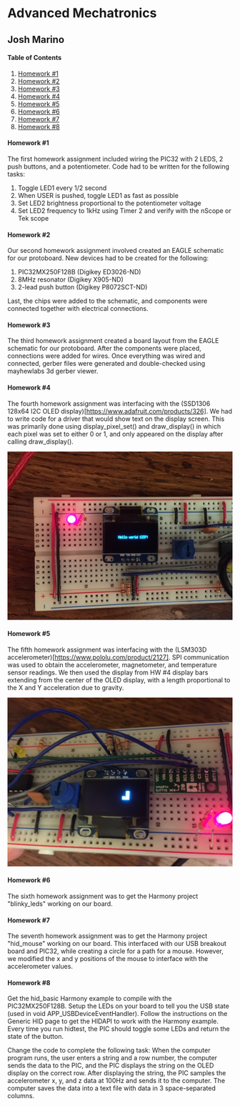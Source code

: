 Advanced Mechatronics
=============================================

Josh Marino 
---------------------------------------------


#### Table of Contents ####
1. [Homework #1](#hw1)
2. [Homework #2](#hw2)
3. [Homework #3](#hw3)
4. [Homework #4](#hw4)
5. [Homework #5](#hw5)
6. [Homework #6](#hw6)
7. [Homework #7](#hw7)
8. [Homework #8](#hw8)


#### Homework #1 <a name="hw1"></a>
The first homework assignment included wiring the PIC32 with 2 LEDS, 2 push buttons, and a potentiometer. Code had to be written for the following tasks:

1. Toggle LED1 every 1/2 second
2. When USER is pushed, toggle LED1 as fast as possible
3. Set LED2 brightness proportional to the potentiometer voltage
4. Set LED2 frequency to 1kHz using Timer 2 and verify with the nScope or Tek scope


#### Homework #2 <a name="hw2"></a>
Our second homework assignment involved created an EAGLE schematic for our protoboard. New devices had to be created for the following:

1. PIC32MX250F128B (Digikey ED3026-ND)
2. 8MHz resonator (Digikey X905-ND)
3. 2-lead push button (Digikey P8072SCT-ND)

Last, the chips were added to the schematic, and components were connected together with electrical connections.


#### Homework #3 <a name="hw3"></a>
The third homework assignment created a board layout from the EAGLE schematic for our protoboard. After the components were placed, connections were added for wires. Once everything was wired and connected, gerber files were generated and double-checked using mayhewlabs 3d gerber viewer.


#### Homework #4 <a name="hw4"></a>
The fourth homework assignment was interfacing with the (SSD1306 128x64 I2C OLED display)[https://www.adafruit.com/products/326]. We had to write code for a driver that would show text on the display screen. This was primarily done using display_pixel_set() and draw_display() in which each pixel was set to either 0 or 1, and only appeared on the display after calling draw_display().

![test_display](hw4/IMG_0925.JPG)


#### Homework #5 <a name="hw5"></a>
The fifth homework assignment was interfacing with the (LSM303D accelerometer)[https://www.pololu.com/product/2127]. SPI communication was used to obtain the accelerometer, magnetometer, and temperature sensor readings. We then used the display from HW #4 display bars extending from the center of the OLED display, with a length proportional to the X and Y acceleration due to gravity.

![test_display](hw5/acceleration_values.JPG)


#### Homework #6 <a name="hw6"></a>
The sixth homework assignment was to get the Harmony project "blinky_leds" working on our board.


#### Homework #7 <a name="hw7"></a>
The seventh homework assignment was to get the Harmony project "hid_mouse" working on our board. This interfaced with our USB breakout board and PIC32, while creating a circle for a path for a mouse. However, we modified the x and y positions of the mouse to interface with the accelerometer values.


#### Homework #8 <a name="hw8"></a>
Get the hid_basic Harmony example to compile with the PIC32MX250F128B. Setup the LEDs on your board to tell you the USB state (used in void APP_USBDeviceEventHandler). Follow the instructions on the Generic HID page to get the HIDAPI to work with the Harmony example. Every time you run hidtest, the PIC should toggle some LEDs and return the state of the button.

Change the code to complete the following task: When the computer program runs, the user enters a string and a row number, the computer sends the data to the PIC, and the PIC displays the string on the OLED display on the correct row. After displaying the string, the PIC samples the accelerometer x, y, and z data at 100Hz and sends it to the computer. The computer saves the data into a text file with data in 3 space-separated columns.
